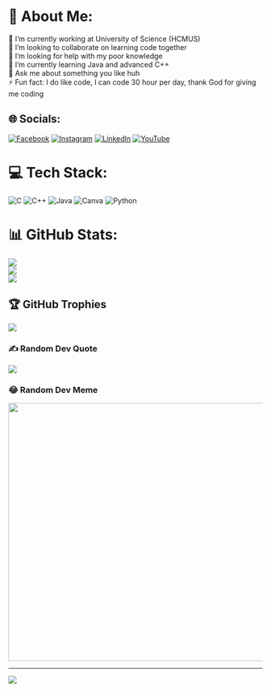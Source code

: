 # 💫 About Me:
🔭 I’m currently working at University of Science (HCMUS)<br>👯 I’m looking to collaborate on learning code together<br>🤝 I’m looking for help with my poor knowledge<br>🌱 I’m currently learning Java and advanced C++<br>💬 Ask me about something you like huh<br>⚡ Fun fact: I do like code, I can code 30 hour per day, thank God for giving me coding


## 🌐 Socials:
[![Facebook](https://img.shields.io/badge/Facebook-%231877F2.svg?logo=Facebook&logoColor=white)](https://facebook.com/iamminhhung) [![Instagram](https://img.shields.io/badge/Instagram-%23E4405F.svg?logo=Instagram&logoColor=white)](https://instagram.com/iamhung0434) [![LinkedIn](https://img.shields.io/badge/LinkedIn-%230077B5.svg?logo=linkedin&logoColor=white)](https://linkedin.com/in/hưng-minh-45b6b4242) [![YouTube](https://img.shields.io/badge/YouTube-%23FF0000.svg?logo=YouTube&logoColor=white)](https://www.youtube.com/channel/UCnBLOQLNNJfsYk3YTzaNX3w) 

# 💻 Tech Stack:
![C](https://img.shields.io/badge/c-%2300599C.svg?style=for-the-badge&logo=c&logoColor=white) ![C++](https://img.shields.io/badge/c++-%2300599C.svg?style=for-the-badge&logo=c%2B%2B&logoColor=white) ![Java](https://img.shields.io/badge/java-%23ED8B00.svg?style=for-the-badge&logo=java&logoColor=white) ![Canva](https://img.shields.io/badge/Canva-%2300C4CC.svg?style=for-the-badge&logo=Canva&logoColor=white) ![Python](https://img.shields.io/badge/Python-3776AB?style=for-the-badge&logo=python&logoColor=white)

# 📊 GitHub Stats:
![](https://github-readme-stats.vercel.app/api?username=MinhHung7&theme=blueberry&hide_border=false&include_all_commits=false&count_private=false)<br/>
![](https://github-readme-streak-stats.herokuapp.com/?user=MinhHung7&theme=blueberry&hide_border=false)<br/>
![](https://github-readme-stats.vercel.app/api/top-langs/?username=MinhHung7&theme=blueberry&hide_border=false&include_all_commits=false&count_private=false&layout=compact)

## 🏆 GitHub Trophies
![](https://github-profile-trophy.vercel.app/?username=MinhHung7&theme=radical&no-frame=false&no-bg=false&margin-w=4)

### ✍️ Random Dev Quote
![](https://quotes-github-readme.vercel.app/api?type=horizontal&theme=radical)

### 😂 Random Dev Meme
<img src="https://random-memer.herokuapp.com/" width="512px"/>

---
[![](https://visitcount.itsvg.in/api?id=MinhHung7&icon=0&color=0)](https://visitcount.itsvg.in)

<!-- Proudly created with GPRM ( https://gprm.itsvg.in ) -->
